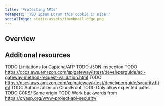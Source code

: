 ```yaml
---
title: 'Protecting APIs'
metaDesc: 'TBD Ipsum Lorum this cookie is nice!'
socialImage: static-assets/thumbnail-edge.png
---
```

## Overview

## Additional resources
TODO Limitations for Captcha/ATP
TODO JSON inspection 
TODO https://docs.aws.amazon.com/apigateway/latest/developerguide/api-gateway-method-request-validation.html
TODO https://docs.aws.amazon.com/apigateway/latest/developerguide/security.html
TODO Authorization on CloudFront
TODO Only allow expected paths
TODO CORS/ Same origin
TODO Work backwards from https://owasp.org/www-project-api-security/